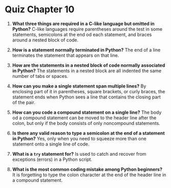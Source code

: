 # Quiz Chapter 10

1. **What three things are required in a C-like language but omitted in Python?**
    C-like languages require parentheses around the test in some statements, semicolons at the end od each statement, and braces around a nested block of code.

2. **How is a statement normally terminated in Python?**
    The end of a line terminates the statement that appears on that line.

3. **How are the statements in a nested block of code normally associated in Python?**
    The statements in a nested block are all indented the same number of tabs or spaces.

4. **How can you make a single statement span multiple lines?**
    By enclosing part of it in parentheses, square brackets, or curly braces, the statement ends when Python sees a line that contains the closing part of the pair.

5. **How can you code a compound statement on a single line?**
    The body od a compound statement can be moved to the header line after the colon, but only if the body consists of only noncompound statements.

6. **Is there any valid reason to type a semicolon at the end of a statement in Python?**
    Yes, only when you need to squeeze more than one statement onto a single line of code.

7. **What is a `try` statement for?**
    Is used to catch and recover from exceptions (errors) in a Python script.

8. **What is the most common coding mistake among Python beginners?**
    It is forgetting to type the colon character at the end of the header line in a compound statement.
